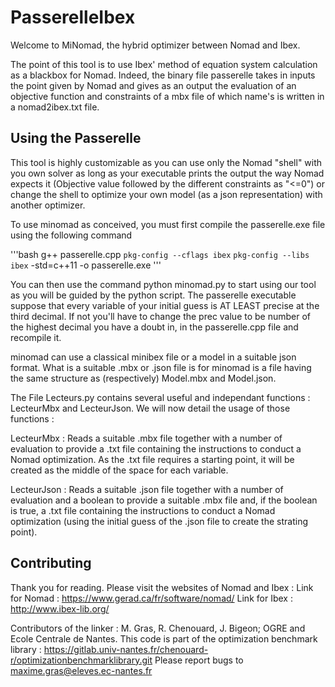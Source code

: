 # PasserelleIbex

Welcome to MiNomad, the hybrid optimizer between Nomad and Ibex.

The point of this tool is to use Ibex' method of equation system calculation as a blackbox for Nomad. Indeed, the binary file passerelle takes in inputs the point given by Nomad and gives as an output the evaluation of an objective function and constraints of a mbx file of which name's is written in a nomad2ibex.txt file.

## Using the Passerelle

This tool is highly customizable as you can use only the Nomad "shell" with you own solver as long as your executable prints the output the way Nomad expects it (Objective value followed by the different constraints as "<=0") or change the shell to optimize your own model (as a json representation) with another optimizer.

To use minomad as conceived, you must first compile the passerelle.exe file using the following command 

'''bash
g++ passerelle.cpp `pkg-config --cflags ibex` `pkg-config --libs  ibex`  -std=c++11 -o passerelle.exe
'''

You can then use the command python minomad.py to start using our tool as you will be guided by the python script. The passerelle executable suppose that every variable of your initial guess is AT LEAST precise at the third decimal. If not you'll have to change the prec value to be number of the highest decimal you have a doubt in, in the passerelle.cpp file and recompile it. 

minomad can use a classical minibex file or a model in a suitable json format. What is a suitable .mbx or .json file is for minomad is a file having the same structure as (respectively) Model.mbx and Model.json.

The File Lecteurs.py contains several useful and independant functions : LecteurMbx and LecteurJson.
We will now detail the usage of those functions :

LecteurMbx : Reads a suitable .mbx file together with a number of evaluation to provide a .txt file containing the instructions to conduct a Nomad optimization. As the .txt file requires a starting point, it will be created as the middle of the space for each variable.

LecteurJson : Reads a suitable .json file together with a number of evaluation and a boolean to provide a suitable .mbx file and, if the boolean is true, a .txt file containing the instructions to conduct a Nomad optimization (using the initial guess of the .json file to create the strating point).

## Contributing

Thank you for reading. Please visit the websites of Nomad and Ibex :
Link for Nomad : https://www.gerad.ca/fr/software/nomad/
Link for Ibex  : http://www.ibex-lib.org/

Contributors of the linker : M. Gras, R. Chenouard, J. Bigeon; OGRE and Ecole Centrale de Nantes.
This code is part of the optimization benchmark library : https://gitlab.univ-nantes.fr/chenouard-r/optimizationbenchmarklibrary.git
Please report bugs to maxime.gras@eleves.ec-nantes.fr